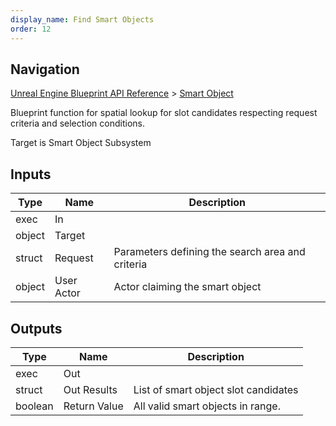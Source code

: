 ```yaml
---
display_name: Find Smart Objects
order: 12
---
```

## Navigation

[Unreal Engine Blueprint API Reference](https://dev.epicgames.com/documentation/en-us/unreal-engine/BlueprintAPI) > [Smart Object](https://dev.epicgames.com/documentation/en-us/unreal-engine/BlueprintAPI/SmartObject)

Blueprint function for spatial lookup for slot candidates respecting request criteria and selection conditions.

Target is Smart Object Subsystem

## Inputs

| Type | Name | Description |
| --- | --- | --- |
| exec | In |  |
| object | Target |  |
| struct | Request | Parameters defining the search area and criteria |
| object | User Actor | Actor claiming the smart object |

## Outputs

| Type | Name | Description |
| --- | --- | --- |
| exec | Out |  |
| struct | Out Results | List of smart object slot candidates |
| boolean | Return Value | All valid smart objects in range. |
